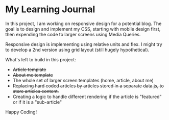 # My Learning Journal

In this project, I am working on responsive design for a potential blog. 
The goal is to design and implement my CSS, starting with mobile design first, then expending the code to larger screens using Media Queries.

Responsive design is implementing using relative units and flex. I might try to develop a 2nd version using grid layout (still hugely hypothetical).

What's left to build in this project:
- ~~Article template~~
- ~~About me template~~
- The whole set of larger screen templates (home, article, about me)
- ~~Replacing hard coded articles by articles stored in a separate data.js, to store articles content.~~
- Creating a logic to handle different rendering if the article is "featured" or if it is a "sub-article"

Happy Coding!
